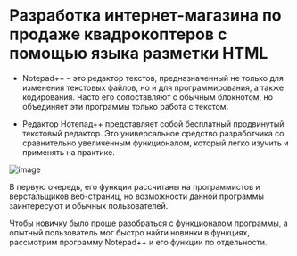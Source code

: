 # Разработка интернет-магазина по продаже квадрокоптеров с помощью языка разметки HTML

* Notepad++ – это редактор текстов, предназначенный не только для изменения текстовых файлов, но и для программирования, а также кодирования. Часто его сопоставляют с обычным блокнотом, но объединяет эти программы только работа с текстом.

* Редактор Нотепад++ представляет собой бесплатный продвинутый текстовый редактор. Это универсальное средство разработчика со сравнительно увеличенным функционалом, который легко изучить и применять на практике.

![image](https://user-images.githubusercontent.com/90246832/209548143-4a5b5a2a-f1bd-48f1-a977-130032380cdf.png)

В первую очередь, его функции рассчитаны на программистов и верстальщиков веб-страниц, но возможности данной программы заинтересуют и обычных пользователей.

Чтобы новичку было проще разобраться с функционалом программы, а опытный пользователь мог быстро найти новинки в функциях, рассмотрим программу Notepad++ и его функции по отдельности.
